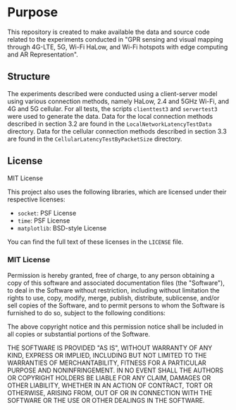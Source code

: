 # Purpose
This repository is created to make available the data and source code related to the experiments conducted in "GPR sensing and visual mapping through 4G-LTE, 5G, Wi-Fi HaLow, and Wi-Fi hotspots with edge computing and AR Representation".

## Structure
The experiments described were conducted using a client-server model using various connection methods, namely HaLow, 2.4 and 5GHz Wi-Fi, and 4G and 5G cellular. For all tests, the scripts `clienttest3` and `servertest3` were used to generate the data. Data for the local connection methods described in section 3.2 are found in the `LocalNetworkLatencyTestData` directory. Data for the cellular connection methods described in section 3.3 are found in the `CellularLatencyTestByPacketSize` directory.

## License

MIT License

This project also uses the following libraries, which are licensed under their respective licenses:

- `socket`: PSF License
- `time`: PSF License
- `matplotlib`: BSD-style License

You can find the full text of these licenses in the `LICENSE` file.

### MIT License

Permission is hereby granted, free of charge, to any person obtaining a copy
of this software and associated documentation files (the "Software"), to deal
in the Software without restriction, including without limitation the rights
to use, copy, modify, merge, publish, distribute, sublicense, and/or sell
copies of the Software, and to permit persons to whom the Software is
furnished to do so, subject to the following conditions:

The above copyright notice and this permission notice shall be included in all
copies or substantial portions of the Software.

THE SOFTWARE IS PROVIDED "AS IS", WITHOUT WARRANTY OF ANY KIND, EXPRESS OR
IMPLIED, INCLUDING BUT NOT LIMITED TO THE WARRANTIES OF MERCHANTABILITY,
FITNESS FOR A PARTICULAR PURPOSE AND NONINFRINGEMENT. IN NO EVENT SHALL THE
AUTHORS OR COPYRIGHT HOLDERS BE LIABLE FOR ANY CLAIM, DAMAGES OR OTHER
LIABILITY, WHETHER IN AN ACTION OF CONTRACT, TORT OR OTHERWISE, ARISING FROM,
OUT OF OR IN CONNECTION WITH THE SOFTWARE OR THE USE OR OTHER DEALINGS IN THE
SOFTWARE.
